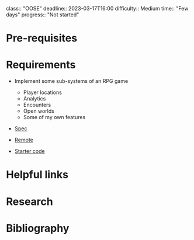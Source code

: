 class:: "OOSE"
deadline:: 2023-03-17T16:00
difficulty:: Medium
time:: "Few days"
progress:: "Not started"

# Pre-requisites

# Requirements
- Implement some sub-systems of an RPG game
	- Player locations
	- Analytics
	- Encounters
	- Open worlds
	- Some of my own features

- [Spec](file:///home/eilidhm/Downloads/OOSE-lab-Exam-2023.docx)
- [Remote](https://moodle.gla.ac.uk/pluginfile.php/6294486/mod_assign/introattachment/0/OOSE%20lab%20Exam%202023.docx?forcedownload=1)
- [Starter code](https://moodle.gla.ac.uk/pluginfile.php/6294486/mod_assign/introattachment/0/starter.zip?forcedownload=1)

# Helpful links

# Research

# Bibliography

